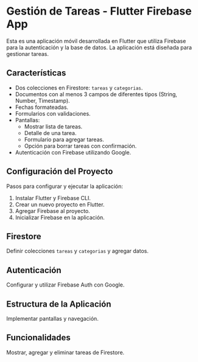<body>

<h1>Gestión de Tareas - Flutter Firebase App</h1>

<p>Esta es una aplicación móvil desarrollada en Flutter que utiliza Firebase para la autenticación y la base de datos. La aplicación está diseñada para gestionar tareas.</p>

<h2>Características</h2>
<ul>
  <li>Dos colecciones en Firestore: <code>tareas</code> y <code>categorias</code>.</li>
  <li>Documentos con al menos 3 campos de diferentes tipos (String, Number, Timestamp).</li>
  <li>Fechas formateadas.</li>
  <li>Formularios con validaciones.</li>
  <li>Pantallas:
    <ul>
      <li>Mostrar lista de tareas.</li>
      <li>Detalle de una tarea.</li>
      <li>Formulario para agregar tareas.</li>
      <li>Opción para borrar tareas con confirmación.</li>
    </ul>
  </li>
  <li>Autenticación con Firebase utilizando Google.</li>
</ul>

<h2>Configuración del Proyecto</h2>
<p>Pasos para configurar y ejecutar la aplicación:</p>
<ol>
  <li>Instalar Flutter y Firebase CLI.</li>
  <li>Crear un nuevo proyecto en Flutter.</li>
  <li>Agregar Firebase al proyecto.</li>
  <li>Inicializar Firebase en la aplicación.</li>
</ol>

<h2>Firestore</h2>
<p>Definir colecciones <code>tareas</code> y <code>categorias</code> y agregar datos.</p>

<h2>Autenticación</h2>
<p>Configurar y utilizar Firebase Auth con Google.</p>

<h2>Estructura de la Aplicación</h2>
<p>Implementar pantallas y navegación.</p>

<h2>Funcionalidades</h2>
<p>Mostrar, agregar y eliminar tareas de Firestore.</p>

</body>
</html>

